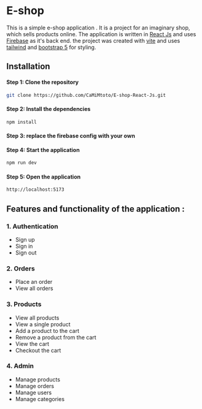 # E-shop

This is a simple e-shop application . It is a project for an imaginary shop, which sells products online. The
application is written in [React Js](https://reactjs.org/) and uses [Firebase](https://firebase.google.com/) as it's back end.
the project was created with [vite](https://vitejs.dev/)  and uses [tailwind](https://tailwindcss.com/)
and [bootstrap 5](https://getbootstrap.com/) for styling.

## Installation

[//]: # (step 1: clone the repository)

#### Step 1: Clone the repository

```bash
git clone https://github.com/CaMiMtoto/E-shop-React-Js.git
```

[//]: # (step 2: install the dependencies)

#### Step 2: Install the dependencies

```bash
npm install
```

[//]: # (step 3: start the application)

#### Step 3: replace the firebase config with your own

[//]: # (step 4: start the application)

#### Step 4: Start the application

```bash
npm run dev
```

[//]: # (step 5: open the application)

#### Step 5: Open the application

```bash
http://localhost:5173
```

## Features and functionality of the application :

### 1. Authentication

- Sign up
- Sign in
- Sign out

### 2. Orders

- Place an order
- View all orders

### 3. Products

- View all products
- View a single product
- Add a product to the cart
- Remove a product from the cart
- View the cart
- Checkout the cart

### 4. Admin

- Manage products
- Manage orders
- Manage users
- Manage categories